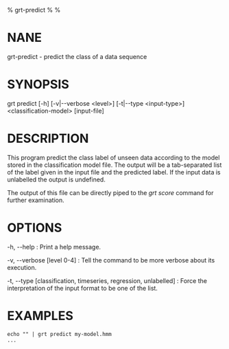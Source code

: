 % grt-predict
% 
% 

# NANE

 grt-predict - predict the class of a data sequence

# SYNOPSIS
 grt predict [-h] [-v|--verbose \<level\>] [-t|--type \<input-type\>] \<classification-model\> [input-file]

# DESCRIPTION
 This program predict the class label of unseen data according to the model stored in the classification model file. The output will be a tab-separated list of the label given in the input file and the predicted label. If the input data is unlabelled the output is undefined.

 The output of this file can be directly piped to the *grt score* command for further examination.

# OPTIONS
-h, --help
:   Print a help message.
 
-v, --verbose [level 0-4]
:   Tell the command to be more verbose about its execution.

-t, --type [classification, timeseries, regression, unlabelled]
:   Force the interpretation of the input format to be one of the list.

# EXAMPLES

    echo "" | grt predict my-model.hmm
    ...
